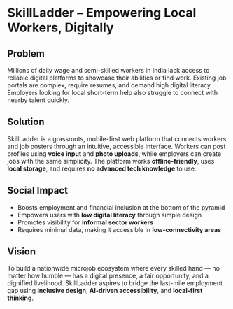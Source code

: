 # SkillLadder – Empowering Local Workers, Digitally

## Problem

Millions of daily wage and semi-skilled workers in India lack access to reliable digital platforms to showcase their abilities or find work. Existing job portals are complex, require resumes, and demand high digital literacy. Employers looking for local short-term help also struggle to connect with nearby talent quickly.

## Solution

SkillLadder is a grassroots, mobile-first web platform that connects workers and job posters through an intuitive, accessible interface. Workers can post profiles using **voice input** and **photo uploads**, while employers can create jobs with the same simplicity. The platform works **offline-friendly**, uses **local storage**, and requires **no advanced tech knowledge** to use.

## Social Impact

- Boosts employment and financial inclusion at the bottom of the pyramid
- Empowers users with **low digital literacy** through simple design
- Promotes visibility for **informal sector workers**
- Requires minimal data, making it accessible in **low-connectivity areas**

## Vision

To build a nationwide microjob ecosystem where every skilled hand — no matter how humble — has a digital presence, a fair opportunity, and a dignified livelihood. SkillLadder aspires to bridge the last-mile employment gap using **inclusive design**, **AI-driven accessibility**, and **local-first thinking**.
